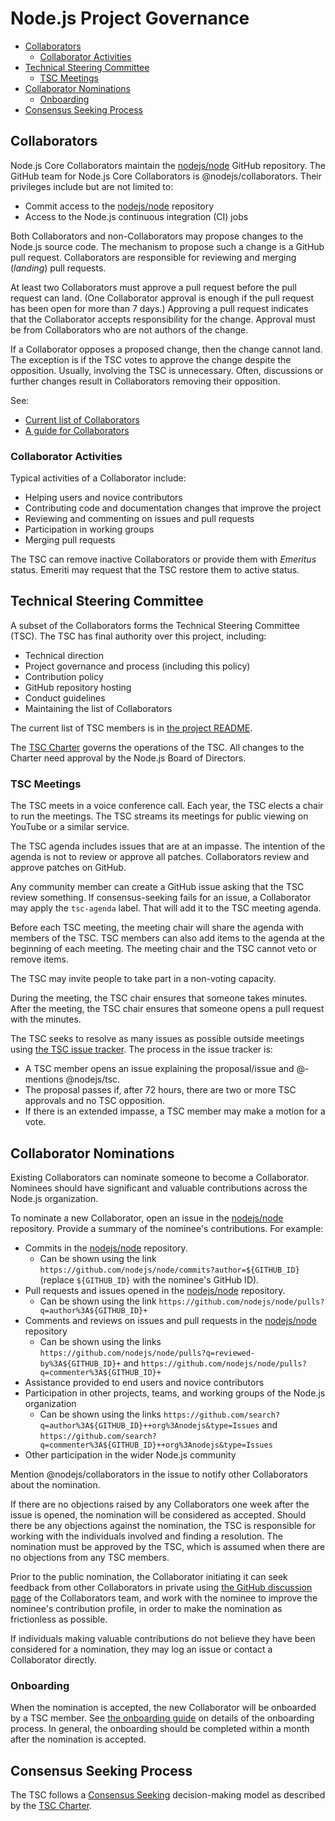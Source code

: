 # Node.js Project Governance

<!-- TOC -->

- [Collaborators](#collaborators)
  - [Collaborator Activities](#collaborator-activities)
- [Technical Steering Committee](#technical-steering-committee)
  - [TSC Meetings](#tsc-meetings)
- [Collaborator Nominations](#collaborator-nominations)
  - [Onboarding](#onboarding)
- [Consensus Seeking Process](#consensus-seeking-process)

<!-- /TOC -->

## Collaborators

Node.js Core Collaborators maintain the [nodejs/node][] GitHub repository.
The GitHub team for Node.js Core Collaborators is @nodejs/collaborators. Their
privileges include but are not limited to:

* Commit access to the [nodejs/node][] repository
* Access to the Node.js continuous integration (CI) jobs

Both Collaborators and non-Collaborators may propose changes to the Node.js
source code. The mechanism to propose such a change is a GitHub pull request.
Collaborators are responsible for reviewing and merging (_landing_)
pull requests.

At least two Collaborators must approve a pull request before the pull request
can land. (One Collaborator approval is enough if the pull request has been open
for more than 7 days.) Approving a pull request indicates that the Collaborator
accepts responsibility for the change. Approval must be from Collaborators who
are not authors of the change.

If a Collaborator opposes a proposed change, then the change cannot land. The
exception is if the TSC votes to approve the change despite the opposition.
Usually, involving the TSC is unnecessary. Often, discussions or further changes
result in Collaborators removing their opposition.

See:

* [Current list of Collaborators](./README.md#current-project-team-members)
* [A guide for Collaborators](./COLLABORATOR_GUIDE.md)

### Collaborator Activities

Typical activities of a Collaborator include:

* Helping users and novice contributors
* Contributing code and documentation changes that improve the project
* Reviewing and commenting on issues and pull requests
* Participation in working groups
* Merging pull requests

The TSC can remove inactive Collaborators or provide them with _Emeritus_
status. Emeriti may request that the TSC restore them to active status.

## Technical Steering Committee

A subset of the Collaborators forms the Technical Steering Committee (TSC).
The TSC has final authority over this project, including:

* Technical direction
* Project governance and process (including this policy)
* Contribution policy
* GitHub repository hosting
* Conduct guidelines
* Maintaining the list of Collaborators

The current list of TSC members is in
[the project README](./README.md#current-project-team-members).

The [TSC Charter][] governs the operations of the TSC. All changes to the
Charter need approval by the Node.js Board of Directors.

### TSC Meetings

The TSC meets in a voice conference call. Each year, the TSC elects a chair to
run the meetings. The TSC streams its meetings for public viewing on YouTube or
a similar service.

The TSC agenda includes issues that are at an impasse. The intention of the
agenda is not to review or approve all patches. Collaborators review and approve
patches on GitHub.

Any community member can create a GitHub issue asking that the TSC review
something. If consensus-seeking fails for an issue, a Collaborator may apply the
`tsc-agenda` label. That will add it to the TSC meeting agenda.

Before each TSC meeting, the meeting chair will share the agenda with members of
the TSC. TSC members can also add items to the agenda at the beginning of each
meeting. The meeting chair and the TSC cannot veto or remove items.

The TSC may invite people to take part in a non-voting capacity.

During the meeting, the TSC chair ensures that someone takes minutes. After the
meeting, the TSC chair ensures that someone opens a pull request with the
minutes.

The TSC seeks to resolve as many issues as possible outside meetings using
[the TSC issue tracker](https://github.com/nodejs/TSC/issues). The process in
the issue tracker is:

* A TSC member opens an issue explaining the proposal/issue and @-mentions
  @nodejs/tsc.
* The proposal passes if, after 72 hours, there are two or more TSC approvals
  and no TSC opposition.
* If there is an extended impasse, a TSC member may make a motion for a vote.

## Collaborator Nominations

Existing Collaborators can nominate someone to become a Collaborator. Nominees
should have significant and valuable contributions across the Node.js
organization.

To nominate a new Collaborator, open an issue in the [nodejs/node][] repository.
Provide a summary of the nominee's contributions. For example:

* Commits in the [nodejs/node][] repository.
  * Can be shown using the link
    `https://github.com/nodejs/node/commits?author=${GITHUB_ID}`
    (replace `${GITHUB_ID}` with the nominee's GitHub ID).
* Pull requests and issues opened in the [nodejs/node][] repository.
  * Can be shown using the link
    `https://github.com/nodejs/node/pulls?q=author%3A${GITHUB_ID}+`
* Comments and reviews on issues and pull requests in the
  [nodejs/node][] repository
  * Can be shown using the links
    `https://github.com/nodejs/node/pulls?q=reviewed-by%3A${GITHUB_ID}+`
    and `https://github.com/nodejs/node/pulls?q=commenter%3A${GITHUB_ID}+`
* Assistance provided to end users and novice contributors
* Participation in other projects, teams, and working groups of the
  Node.js organization
  * Can be shown using the links
  `https://github.com/search?q=author%3A${GITHUB_ID}++org%3Anodejs&type=Issues`
    and
`https://github.com/search?q=commenter%3A${GITHUB_ID}++org%3Anodejs&type=Issues`
* Other participation in the wider Node.js community

Mention @nodejs/collaborators in the issue to notify other Collaborators about
the nomination.

If there are no objections raised by any Collaborators one week after
the issue is opened, the nomination will be considered as accepted.
Should there be any objections against the nomination, the TSC is responsible
for working with the individuals involved and finding a resolution.
The nomination must be approved by the TSC, which is assumed when there are no
objections from any TSC members.

Prior to the public nomination, the Collaborator initiating it can seek
feedback from other Collaborators in private using
[the GitHub discussion page][collaborators-discussions] of the
Collaborators team, and work with the nominee to improve the nominee's
contribution profile, in order to make the nomination as frictionless
as possible.

If individuals making valuable contributions do not believe they have been
considered for a nomination, they may log an issue or contact a Collaborator
directly.

### Onboarding

When the nomination is accepted, the new Collaborator will be onboarded
by a TSC member. See [the onboarding guide](./doc/onboarding.md) on
details of the onboarding process. In general, the onboarding should be
completed within a month after the nomination is accepted.

## Consensus Seeking Process

The TSC follows a [Consensus Seeking][] decision-making model as described by
the [TSC Charter][].

[collaborators-discussions]: https://github.com/orgs/nodejs/teams/collaborators/discussions
[Consensus Seeking]: https://en.wikipedia.org/wiki/Consensus-seeking_decision-making
[TSC Charter]: https://github.com/nodejs/TSC/blob/master/TSC-Charter.md
[nodejs/node]: https://github.com/nodejs/node
